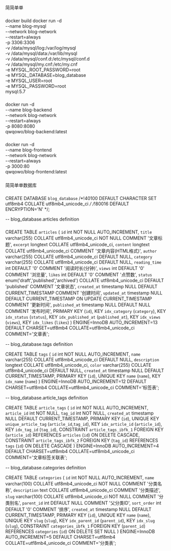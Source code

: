 简简单单
###
docker build
docker run -d \
  --name blog-mysql \
  --network blog-network \
  --restart=always \
  -p 3306:3306 \
  -v /data/mysql/log:/var/log/mysql \
  -v /data/mysql/data:/var/lib/mysql \
  -v /data/mysql/conf.d:/etc/mysql/conf.d \
  -v /data/mysql/my.cnf:/etc/my.cnf \
  -e MYSQL_ROOT_PASSWORD=root \
  -e MYSQL_DATABASE=blog_database \
  -e MYSQL_USER=root \
  -e MYSQL_PASSWORD=root \
  mysql:5.7
###
###
docker run -d \
  --name blog-backend \
  --network blog-network \
  --restart=always \
  -p 8080:8080 \
  qwqowo/blog-backend:latest
###
###
docker run -d \
  --name blog-frontend \
  --network blog-network \
  --restart=always \
  -p 3000:80 \
  qwqowo/blog-frontend:latest
###
简简单单数据库
###
CREATE DATABASE `blog_database` /*!40100 DEFAULT CHARACTER SET utf8mb4 COLLATE utf8mb4_unicode_ci */ /*!80016 DEFAULT ENCRYPTION='N' */;


-- blog_database.articles definition
###
###
CREATE TABLE `articles` (
  `id` int NOT NULL AUTO_INCREMENT,
  `title` varchar(255) COLLATE utf8mb4_unicode_ci NOT NULL COMMENT '文章标题',
  `excerpt` longtext COLLATE utf8mb4_unicode_ci,
  `content` longtext COLLATE utf8mb4_unicode_ci COMMENT '文章内容(HTML格式)',
  `author` varchar(255) COLLATE utf8mb4_unicode_ci DEFAULT NULL,
  `category` varchar(255) COLLATE utf8mb4_unicode_ci DEFAULT NULL,
  `reading_time` int DEFAULT '0' COMMENT '阅读时长(分钟)',
  `views` int DEFAULT '0' COMMENT '浏览量',
  `likes` int DEFAULT '0' COMMENT '点赞数',
  `status` enum('draft','published','archived') COLLATE utf8mb4_unicode_ci DEFAULT 'published' COMMENT '文章状态',
  `created_at` timestamp NULL DEFAULT CURRENT_TIMESTAMP COMMENT '创建时间',
  `updated_at` timestamp NULL DEFAULT CURRENT_TIMESTAMP ON UPDATE CURRENT_TIMESTAMP COMMENT '更新时间',
  `published_at` timestamp NULL DEFAULT NULL COMMENT '发布时间',
  PRIMARY KEY (`id`),
  KEY `idx_category` (`category`),
  KEY `idx_status` (`status`),
  KEY `idx_published_at` (`published_at`),
  KEY `idx_views` (`views`),
  KEY `idx_likes` (`likes`)
) ENGINE=InnoDB AUTO_INCREMENT=13 DEFAULT CHARSET=utf8mb4 COLLATE=utf8mb4_unicode_ci COMMENT='文章表';


-- blog_database.tags definition

CREATE TABLE `tags` (
  `id` int NOT NULL AUTO_INCREMENT,
  `name` varchar(255) COLLATE utf8mb4_unicode_ci DEFAULT NULL,
  `description` longtext COLLATE utf8mb4_unicode_ci,
  `color` varchar(255) COLLATE utf8mb4_unicode_ci DEFAULT NULL,
  `created_at` timestamp NULL DEFAULT CURRENT_TIMESTAMP,
  PRIMARY KEY (`id`),
  UNIQUE KEY `name` (`name`),
  KEY `idx_name` (`name`)
) ENGINE=InnoDB AUTO_INCREMENT=12 DEFAULT CHARSET=utf8mb4 COLLATE=utf8mb4_unicode_ci COMMENT='标签表';


-- blog_database.article_tags definition

CREATE TABLE `article_tags` (
  `id` int NOT NULL AUTO_INCREMENT,
  `article_id` int NOT NULL,
  `tag_id` int NOT NULL,
  `created_at` timestamp NULL DEFAULT CURRENT_TIMESTAMP,
  PRIMARY KEY (`id`),
  UNIQUE KEY `unique_article_tag` (`article_id`,`tag_id`),
  KEY `idx_article_id` (`article_id`),
  KEY `idx_tag_id` (`tag_id`),
  CONSTRAINT `article_tags_ibfk_1` FOREIGN KEY (`article_id`) REFERENCES `articles` (`id`) ON DELETE CASCADE,
  CONSTRAINT `article_tags_ibfk_2` FOREIGN KEY (`tag_id`) REFERENCES `tags` (`id`) ON DELETE CASCADE
) ENGINE=InnoDB AUTO_INCREMENT=4 DEFAULT CHARSET=utf8mb4 COLLATE=utf8mb4_unicode_ci COMMENT='文章标签关联表';


-- blog_database.categories definition

CREATE TABLE `categories` (
  `id` int NOT NULL AUTO_INCREMENT,
  `name` varchar(100) COLLATE utf8mb4_unicode_ci NOT NULL COMMENT '分类名称',
  `description` text COLLATE utf8mb4_unicode_ci COMMENT '分类描述',
  `slug` varchar(100) COLLATE utf8mb4_unicode_ci NOT NULL COMMENT '分类别名',
  `parent_id` int DEFAULT NULL COMMENT '父分类ID',
  `sort_order` int DEFAULT '0' COMMENT '排序',
  `created_at` timestamp NULL DEFAULT CURRENT_TIMESTAMP,
  PRIMARY KEY (`id`),
  UNIQUE KEY `name` (`name`),
  UNIQUE KEY `slug` (`slug`),
  KEY `idx_parent_id` (`parent_id`),
  KEY `idx_slug` (`slug`),
  CONSTRAINT `categories_ibfk_1` FOREIGN KEY (`parent_id`) REFERENCES `categories` (`id`) ON DELETE SET NULL
) ENGINE=InnoDB AUTO_INCREMENT=5 DEFAULT CHARSET=utf8mb4 COLLATE=utf8mb4_unicode_ci COMMENT='分类表';

###
